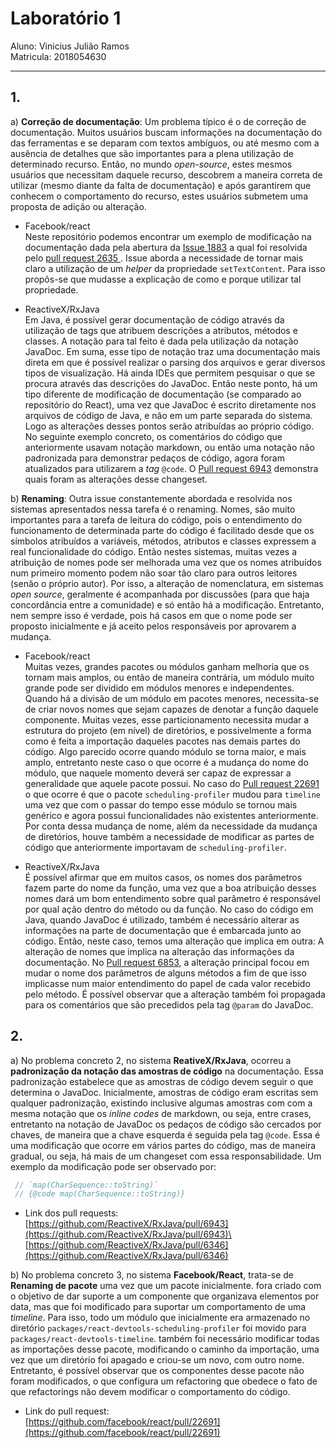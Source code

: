 # Laboratório 1
Aluno: Vinicius Julião Ramos\
Matricula: 2018054630

---

## 1.

a) **Correção de documentação**: Um problema típico é o de correção de
documentação.
Muitos usuários buscam informações na documentação do das ferramentas e se
deparam com textos ambíguos, ou até mesmo com a ausência de detalhes que são
importantes para a plena utilização de determinado recurso.
Então, no mundo *open-source*, estes mesmos usuários que necessitam daquele
recurso, descobrem a maneira correta de utilizar (mesmo diante da falta de
documentação) e após garantirem que conhecem o comportamento do recurso, estes
usuários submetem uma proposta de adição ou alteração.

- Facebook/react\
Neste repositório podemos encontrar um exemplo de modificação na documentação
dada pela abertura da [Issue 1883](https://github.com/facebook/react/issues/1883)
a qual foi resolvida pelo [pull request 2635 ](https://github.com/facebook/react/pull/2635).
Issue aborda a necessidade de tornar mais claro a utilização de um *helper*
da propriedade `setTextContent`.
Para isso propôs-se que mudasse a explicação de como e porque utilizar tal
propriedade.

- ReactiveX/RxJava\
Em Java, é possível gerar documentação de código através da utilização de tags
que atribuem descrições a atributos, métodos e classes.
A notação para tal feito é dada pela utilização da notação JavaDoc.
Em suma, esse tipo de notação traz uma documentação mais direta em que
é possível realizar o parsing dos arquivos e gerar diversos tipos de visualização.
Há ainda IDEs que permitem pesquisar o que se procura através das descrições do
JavaDoc.
Então neste ponto, há um tipo diferente de modificação de documentação (se
comparado ao repositório do React), uma vez que JavaDoc é escrito diretamente
nos arquivos de código de Java, e não em um parte separada do sistema.
Logo as alterações desses pontos serão atribuídas ao próprio código.
No seguinte exemplo concreto, os comentários do código que anteriormente usavam
notação markdown, ou então uma notação não padronizada para demonstrar pedaços
de código, agora foram atualizados para utilizarem a *tag* `@code`.
O [Pull request 6943](https://github.com/ReactiveX/RxJava/pull/6943) demonstra
quais foram as alterações desse changeset.

b) **Renaming**: Outra issue constantemente abordada e resolvida nos sistemas
apresentados nessa tarefa é o renaming.
Nomes, são muito importantes para a tarefa de leitura do código, pois o
entendimento do funcionamento de determinada parte do código é facilitado desde
que os símbolos atribuídos a variáveis, métodos, atributos e classes expressem
a real funcionalidade do código.
Então nestes sistemas, muitas vezes a atribuição de nomes pode ser melhorada
uma vez que os nomes atribuídos num primeiro momento podem não soar tão claro
para outros leitores (senão o próprio autor).
Por isso, a alteração de nomenclatura, em sistemas *open source*, geralmente é
acompanhada por discussões (para que haja concordância entre a comunidade) e
só então há a modificação.
Entretanto, nem sempre isso é verdade, pois há casos em que o nome pode ser
proposto inicialmente e já aceito pelos responsáveis por aprovarem a mudança.

- Facebook/react\
Muitas vezes, grandes pacotes ou módulos ganham melhoria que os tornam mais
amplos, ou então de maneira contrária, um módulo muito grande pode ser dividido
em módulos menores e independentes.
Quando há a divisão de um módulo em pacotes menores, necessita-se de criar
novos nomes que sejam capazes de denotar a função daquele componente.
Muitas vezes, esse particionamento necessita mudar a estrutura do projeto (em
nível) de diretórios, e possivelmente a forma como é feita a importação
daqueles pacotes nas demais partes do código.
Algo parecido ocorre quando módulo se torna maior, e mais amplo, entretanto
neste caso o que ocorre é a mudança do nome do módulo, que naquele momento
deverá ser capaz de expressar a generalidade que aquele pacote possui.
No caso do [Pull request 22691](https://github.com/facebook/react/pull/22691)
o que ocorre é que o pacote `scheduling-profiler` mudou para `timeline` uma vez
que com o passar do tempo esse módulo se tornou mais genérico e agora possui
funcionalidades não existentes anteriormente.
Por conta dessa mudança de nome, além da necessidade da mudança de diretórios,
houve também a necessidade de modificar as partes de código que anteriormente
importavam de `scheduling-profiler`.

- ReactiveX/RxJava\
É possível afirmar que em muitos casos, os nomes dos parâmetros fazem parte do
nome da função, uma vez que a boa atribuição desses nomes dará um bom
entendimento sobre qual parâmetro é responsável por qual ação dentro do método
ou da função.
No caso do código em Java, quando JavaDoc é utilizado, também é necessário
alterar as informações na parte de documentação que é embarcada junto ao
código.
Então, neste caso, temos uma alteração que implica em outra: A alteração de
nomes que implica na alteração das informações da documentação.
No [Pull request 6853](https://github.com/ReactiveX/RxJava/pull/6853), a
alteração principal focou em mudar o nome dos parâmetros de alguns métodos a
fim de que isso implicasse num maior entendimento do papel de cada valor
recebido pelo método.
É possível observar que a alteração também foi propagada para os comentários
que são precedidos pela tag `@param` do JavaDoc.

## 2.

a) No problema concreto 2, no sistema **ReativeX/RxJava**, ocorreu a
**padronização da notação das amostras de código** na documentação.
Essa padronização estabelece que as amostras de código devem seguir o que
determina o JavaDoc.
Inicialmente, amostras de código eram escritas sem qualquer padronização,
existindo inclusive algumas amostras com com a mesma notação que os
*inline codes* de markdown, ou seja, entre crases, entretanto na notação
de JavaDoc os pedaços de código são cercados por chaves, de maneira que
a chave esquerda é seguida pela tag `@code`.
Essa é uma modificação que ocorre em vários partes do código, mas de maneira gradual, ou seja, há mais de um changeset com essa responsabilidade.
Um exemplo da modificação pode ser observado por:
```Java
 // `map(CharSequence::toString)`
 // {@code map(CharSequence::toString)}
```

- Link dos pull requests:\
  [https://github.com/ReactiveX/RxJava/pull/6943](https://github.com/ReactiveX/RxJava/pull/6943)\
  [https://github.com/ReactiveX/RxJava/pull/6346](https://github.com/ReactiveX/RxJava/pull/6346)


b) No problema concreto 3, no sistema **Facebook/React**, trata-se de
**Renaming de pacote** uma vez que um pacote inicialmente. fora criado
com o objetivo de dar suporte a um componente que organizava elementos por
data, mas que foi modificado para suportar um comportamento de uma *timeline*.
Para isso, todo um módulo que inicialmente era armazenado no diretório
`packages/react-devtools-scheduling-profiler` foi movido para
`packages/react-devtools-timeline`.
também foi necessário modificar todas as importações desse pacote, modificando
o caminho da importação, uma vez que um diretório foi apagado e criou-se um
novo, com outro nome.
Entretanto, é possível observar que os componentes desse pacote não foram
modificados, o que configura um refactoring que obedece o fato de que
refactorings não devem modificar o comportamento do código.
  - Link do pull request:\
  [https://github.com/facebook/react/pull/22691](https://github.com/facebook/react/pull/22691)